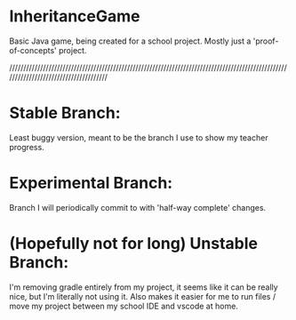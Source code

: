 # InheritanceGame
Basic Java game, being created for a school project. Mostly just a 'proof-of-concepts' project.

//////////////////////////////////////////////////////////////////////////////////////////////////////////////////////////////////////

# Stable Branch:
Least buggy version, meant to be the branch I use to show my teacher progress.

# Experimental Branch:
Branch I will periodically commit to with 'half-way complete' changes.

# (Hopefully not for long) Unstable Branch:
I'm removing gradle entirely from my project, it seems like it can be really nice, but I'm literally not using it. Also makes it easier for me to run files / move my project between my school IDE and vscode at home.
